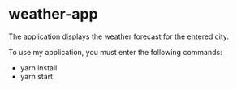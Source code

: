 # weather-app

The application displays the weather forecast for the entered city.

To use my application, you must enter the following commands:

- yarn install
- yarn start
